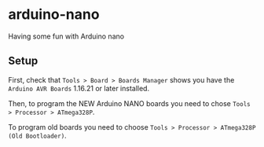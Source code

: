 # arduino-nano
 Having some fun with Arduino nano

## Setup 

First, check that ```Tools > Board > Boards Manager``` shows you have the ```Arduino AVR Boards``` 1.16.21 or later installed. 

Then, to program the NEW Arduino NANO boards you need to chose ```Tools > Processor > ATmega328P```. 

To program old boards you need to choose ```Tools > Processor > ATmega328P (Old Bootloader)```.